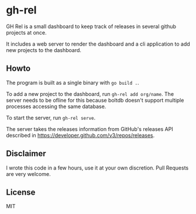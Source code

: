 # gh-rel

GH Rel is a small dashboard to keep track of releases in several github projects at once.

It includes a web server to render the dashboard and a cli application to add new projects to the dashboard.

## Howto

The program is built as a single binary with `go build .`.

To add a new project to the dashboard, run `gh-rel add org/name`.
The server needs to be ofline for this because boltdb doesn't support multiple processes accessing the same database.

To start the server, run `gh-rel serve`.

The server takes the releases information from GitHub's releases API described in https://developer.github.com/v3/repos/releases.

## Disclaimer

I wrote this code in a few hours, use it at your own discretion. Pull Requests are very welcome.

## License

MIT
